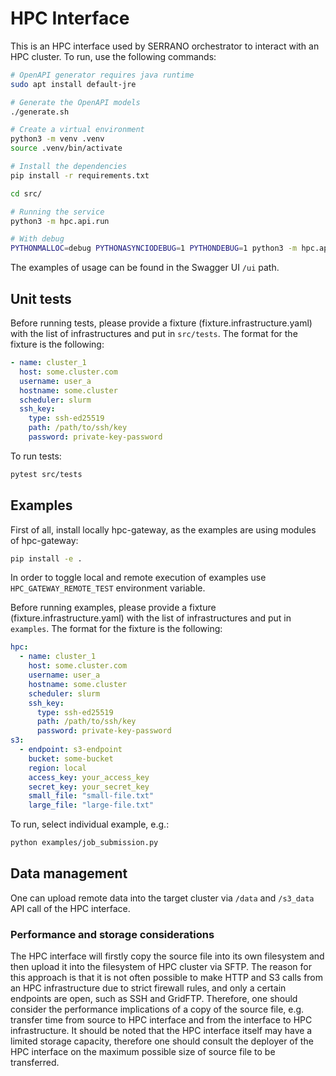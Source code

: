 # HPC Interface

This is an HPC interface used by SERRANO orchestrator to interact with an HPC cluster. To run, use the following commands:

```bash
# OpenAPI generator requires java runtime
sudo apt install default-jre

# Generate the OpenAPI models 
./generate.sh

# Create a virtual environment 
python3 -m venv .venv
source .venv/bin/activate

# Install the dependencies
pip install -r requirements.txt

cd src/

# Running the service
python3 -m hpc.api.run

# With debug
PYTHONMALLOC=debug PYTHONASYNCIODEBUG=1 PYTHONDEBUG=1 python3 -m hpc.api.run
```

The examples of usage can be found in the Swagger UI `/ui` path.

## Unit tests

Before running tests, please provide a fixture (fixture.infrastructure.yaml) with the list of infrastructures and put in `src/tests`. The format for the fixture is the following:
```yaml
- name: cluster_1
  host: some.cluster.com
  username: user_a
  hostname: some.cluster
  scheduler: slurm
  ssh_key:
    type: ssh-ed25519
    path: /path/to/ssh/key
    password: private-key-password
```

To run tests:

```bash
pytest src/tests
```

## Examples

First of all, install locally hpc-gateway, as the examples are using modules of hpc-gateway:

```bash
pip install -e .
```

In order to toggle local and remote execution of examples use `HPC_GATEWAY_REMOTE_TEST` environment variable.

Before running examples, please provide a fixture (fixture.infrastructure.yaml) with the list of infrastructures and put in `examples`. The format for the fixture is the following:
```yaml
hpc:
  - name: cluster_1
    host: some.cluster.com
    username: user_a
    hostname: some.cluster
    scheduler: slurm
    ssh_key:
      type: ssh-ed25519
      path: /path/to/ssh/key
      password: private-key-password
s3:
  - endpoint: s3-endpoint
    bucket: some-bucket
    region: local
    access_key: your_access_key
    secret_key: your_secret_key
    small_file: "small-file.txt"
    large_file: "large-file.txt"
```

To run, select individual example, e.g.:

```bash
python examples/job_submission.py
```

## Data management

One can upload remote data into the target cluster via `/data` and `/s3_data` API call of the HPC interface.

### Performance and storage considerations

The HPC interface will firstly copy the source file into its own filesystem and then upload it into the filesystem of HPC cluster via SFTP. The reason for this approach is that it is not often possible to make HTTP and S3 calls from an HPC infrastructure due to strict firewall rules, and only a certain endpoints are open, such as SSH and GridFTP. Therefore, one should consider the performance implications of a copy of the source file, e.g. transfer time from source to HPC interface and from the interface to HPC infrastructure. It should be noted that the HPC interface itself may have a limited storage capacity, therefore one should consult the deployer of the HPC interface on the maximum possible size of source file to be transferred. 